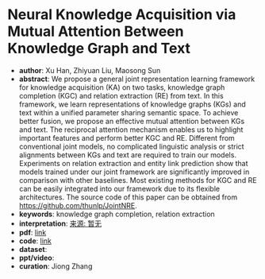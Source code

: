 # Neural Knowledge Acquisition via Mutual Attention Between Knowledge Graph and Text
* **author**: Xu Han, Zhiyuan Liu, Maosong Sun
* **abstract**: We propose a general joint representation learning framework for knowledge acquisition (KA) on two tasks, knowledge graph completion (KGC) and relation extraction (RE) from text. In this framework, we learn representations of knowledge graphs (KGs) and text within a unified parameter sharing semantic space. To achieve better fusion, we propose an effective mutual attention between KGs and text. The reciprocal attention mechanism enables us to highlight important features and perform better KGC and RE. Different from conventional joint models, no complicated linguistic analysis or strict alignments between KGs and text are required to train our models. Experiments on relation extraction and entity link prediction show that models trained under our joint framework are significantly improved in comparison with other baselines. Most existing methods for KGC and RE can be easily integrated into our framework due to its flexible architectures. The source code of this paper can be obtained from https://github.com/thunlp/JointNRE.
* **keywords**: knowledge graph completion, relation extraction
* **interpretation**: [来源: 暂无]()
* **pdf**: [link](https://www.aaai.org/ocs/index.php/AAAI/AAAI18/paper/view/16691/16013)
* **code**: [link](https://github.com/thunlp/JointNRE)
* **dataset**:
* **ppt/video**:
* **curation**: Jiong Zhang

